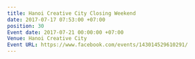 ```yaml
---
title: Hanoi Creative City Closing Weekend
date: 2017-07-17 07:53:00 +07:00
position: 30
Event date: 2017-07-21 00:00:00 +07:00
Venue: Hanoi Creative City
Event URL: https://www.facebook.com/events/143014529610291/
---
```


